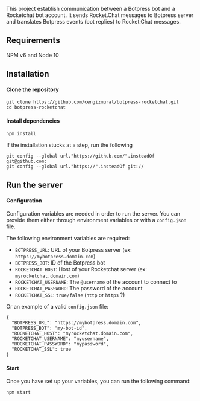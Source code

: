 This project establish communication between a Botpress bot and a Rocketchat bot account.
It sends Rocket.Chat messages to Botpress server and translates Botpress events (bot replies) to Rocket.Chat messages.

## Requirements

NPM v6 and Node 10

## Installation

#### Clone the repository
```
git clone https://github.com/cengizmurat/botpress-rocketchat.git
cd botpress-rocketchat
```

#### Install dependencies
```
npm install
```
If the installation stucks at a step, run the following
```
git config --global url."https://github.com/".insteadOf git@github.com:
git config --global url."https://".insteadOf git://
```

## Run the server

#### Configuration

Configuration variables are needed in order to run the server. You can provide them either through environment variables or with a `config.json` file.

The following environment variables are required:
- `BOTPRESS_URL`: URL of your Botpress server (ex: `https://mybotpress.domain.com`)
- `BOTPRESS_BOT`: ID of the Botpress bot
- `ROCKETCHAT_HOST`: Host of your Rocketchat server (ex: `myrocketchat.domain.com`)
- `ROCKETCHAT_USERNAME`: The `@username` of the account to connect to
- `ROCKETCHAT_PASSWORD`: The password of the account
- `ROCKETCHAT_SSL`: `true/false` (`http` or `https` ?)

Or an example of a valid `config.json` file:
```
{
  "BOTPRESS_URL": "https://mybotpress.domain.com",
  "BOTPRESS_BOT": "my-bot-id",
  "ROCKETCHAT_HOST": "myrocketchat.domain.com",
  "ROCKETCHAT_USERNAME": "myusername",
  "ROCKETCHAT_PASSWORD": "mypassword",
  "ROCKETCHAT_SSL": true
}
```

#### Start

Once you have set up your variables, you can run the following command:
```
npm start
```
